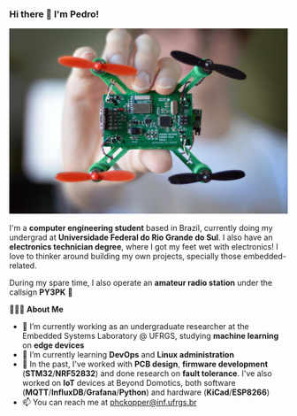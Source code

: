 ### Hi there 👋 I'm Pedro!

![Pedro showing a quadcopter PCB on his hand](/quadcopter.png)

I'm a **computer engineering student** based in Brazil, currently doing my undergrad at **Universidade Federal do Rio Grande do Sul**. I also have an **electronics technician degree**, where I got my feet wet with electronics! I love to thinker around building my own projects, specially those embedded-related. 

During my spare time, I also operate an **amateur radio station** under the callsign **PY3PK** :satellite:

👨🏻‍💻  **About Me**
- 🔭 I’m currently working as an undergraduate researcher at the Embedded Systems Laboratory @ UFRGS, studying **machine learning** on **edge devices**
- 🌱 I’m currently learning **DevOps** and **Linux administration**
- :memo: In the past, I've worked with **PCB design**, **firmware development** (**STM32**/**NRF52832**) and done research on **fault tolerance**. I've also worked on **IoT** devices at Beyond Domotics, both software (**MQTT**/**InfluxDB**/**Grafana**/**Python**) and hardware (**KiCad**/**ESP8266**)
- 📫 You can reach me at phckopper@inf.ufrgs.br
